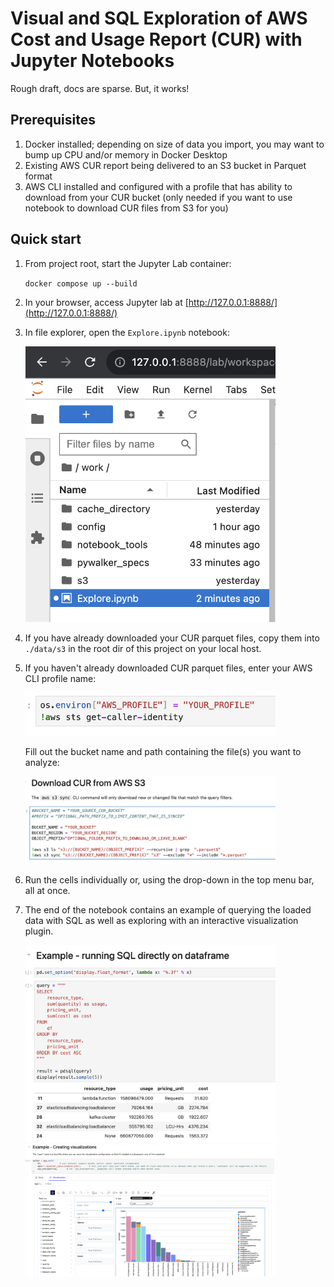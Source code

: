 # Visual and SQL Exploration of AWS Cost and Usage Report (CUR) with Jupyter Notebooks

Rough draft, docs are sparse. But, it works!

## Prerequisites

1. Docker installed; depending on size of data you import, you may want to bump up CPU and/or memory in Docker Desktop
2. Existing AWS CUR report being delivered to an S3 bucket in Parquet format
3. AWS CLI installed and configured with a profile that has ability to download from your CUR bucket (only needed if you want to use notebook to download CUR files from S3 for you)

## Quick start

1. From project root, start the Jupyter Lab container:

   `docker compose up --build`

2. In your browser, access Jupyter lab at [http://127.0.0.1:8888/](http://127.0.0.1:8888/)

3. In file explorer, open the `Explore.ipynb` notebook:

   <img width="400px"  src="docs/images/image.png"/>

4. If you have already downloaded your CUR parquet files, copy them into `./data/s3` in the root dir of this project on your local host.

5. If you haven't already downloaded CUR parquet files, enter your AWS CLI profile name:

   <img width="400px"  src="docs/images/image-1.png"/>

   Fill out the bucket name and path containing the file(s) you want to analyze:

   <img width="400px"  src="docs/images/image-2.png"/>

6. Run the cells individually or, using the drop-down in the top menu bar, all at once.

7. The end of the notebook contains an example of querying the loaded data with SQL as well as exploring with an interactive visualization plugin.

   <img width="400px"  src="docs/images/image-4.png"/>

   <img width="400px"  src="docs/images/image-3.png"/>
